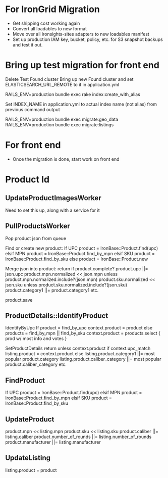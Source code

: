 # For IronGrid Migration
 * Get shipping cost working again
 * Convert all loadables to new format
 * Move over all ironsights-sites adapters to new loadables manifest
 * Set up production IAM key, bucket, policy, etc. for S3 snapshot backups and test it out.

# Bring up test migration for front end
Delete Test Found cluster
Bring up new Found cluster and set ELASTICSEARCH_URL_REMOTE to it in application.yml

RAILS_ENV=production bundle exec rake index:create_with_alias

Set INDEX_NAME in application.yml to actual index name (not alias) from previous command output

RAILS_ENV=production bundle exec migrate:geo_data
RAILS_ENV=production bundle exec migrate:listings

# For front end
 * Once the migration is done, start work on front end

# #############################
# Product Id

## UpdateProductImagesWorker
Need to set this up, along with a service for it

## PullProductsWorker

Pop product json from queue

Find or create new product:
If UPC
    product = IronBase::Product.find(upc)
elsif MPN
    product = IronBase::Product.find_by_mpn
elsif SKU
    product = IronBase::Product.find_by_sku
else
    product = IronBase::Product.new

Merge json into product:
return if product.complete?
product.upc ||= json.upc
product.mpn.normalized << json.mpn unless product.mpn.normalized.include?(json.mpn)
product.sku.normalized << json.sku unless product.sku.normalized.include?(json.sku)
product.category1 ||= product.category1
etc.

product.save


## ProductDetails::IdentifyProduct

IdentifyByUpc
If product = find_by_upc
    context.product = product
else
    products = find_by_mpn || find_by_sku
    context.product = products.select { prod w/ most info and votes }

SetProductDetails
return unless context.product
if context.upc_match
    listing.product = context.product
else
    listing.product.category1 ||= most popular product.category
    listing.product.caliber_category ||= most popular product.caliber_category
    etc.


## FindProduct

If UPC
    product = IronBase::Product.find(upc)
elsif MPN
    product = IronBase::Product.find_by_mpn
elsif SKU
    product = IronBase::Product.find_by_sku


## UpdateProduct
product.mpn << listing.mpn
product.sku << listing.sku
product.caliber ||= listing.caliber
product.number_of_rounds ||= listing.number_of_rounds
product.manufacturer ||= listing.manufacturer


## UpdateListing
listing.product = product

